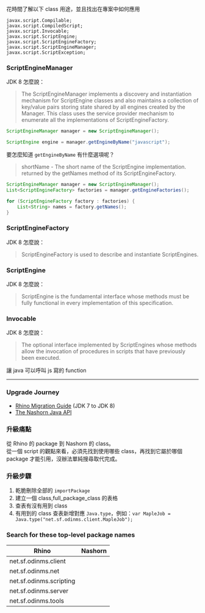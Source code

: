 花時間了解以下 class 用途，並且找出在專案中如何應用
```
javax.script.Compilable;
javax.script.CompiledScript;
javax.script.Invocable;
javax.script.ScriptEngine;
javax.script.ScriptEngineFactory;
javax.script.ScriptEngineManager;
javax.script.ScriptException;
```

### ScriptEngineManager

JDK 8 怎麼說：
> The ScriptEngineManager implements a discovery and instantiation mechanism for ScriptEngine classes and also maintains a collection of key/value pairs storing state shared by all engines created by the Manager. This class uses the service provider mechanism to enumerate all the implementations of ScriptEngineFactory.


```java
ScriptEngineManager manager = new ScriptEngineManager();

ScriptEngine engine = manager.getEngineByName("javascript");
```

要怎麼知道 `getEngineByName` 有什麼選項呢？
> shortName - The short name of the ScriptEngine implementation. returned by the getNames method of its ScriptEngineFactory.

```java
ScriptEngineManager manager = new ScriptEngineManager();
List<ScriptEngineFactory> factories = manager.getEngineFactories();

for (ScriptEngineFactory factory : factories) {
    List<String> names = factory.getNames();
}
```

### ScriptEngineFactory

JDK 8 怎麼說：
> ScriptEngineFactory is used to describe and instantiate ScriptEngines.

### ScriptEngine

JDK 8 怎麼說：
> ScriptEngine is the fundamental interface whose methods must be fully functional in every implementation of this specification.

### Invocable

JDK 8 怎麼說：
> The optional interface implemented by ScriptEngines whose methods allow the invocation of procedures in scripts that have previously been executed.

讓 java 可以呼叫 js 寫的 function

----

### Upgrade Journey
* [Rhino Migration Guide](https://wiki.openjdk.org/display/Nashorn/Rhino+Migration+Guide) (JDK 7 to JDK 8)
* [The Nashorn Java API](https://docs.oracle.com/javase//9/nashorn/nashorn-java-api.htm)

### 升級痛點
從 Rhino 的 package 到 Nashorn 的 class。  
從一個 script 的觀點來看，必須先找到使用哪些 class，再找到它屬於哪個 package 才能引用，沒辦法單純搜尋取代完成。

### 升級步驟
1. 乾脆刪除全部的 `importPackage`
2. 建立一個 class,full_package_class 的表格
3. 查表有沒有用到 class
4. 有用到的 class 查表新增對應 `Java.type`，例如：`var MapleJob = Java.type("net.sf.odinms.client.MapleJob");`

### Search for these top-level package names

|Rhino|Nashorn|
|----|----|
|net.sf.odinms.client||
|net.sf.odinms.net||
|net.sf.odinms.scripting||
|net.sf.odinms.server||
|net.sf.odinms.tools||
